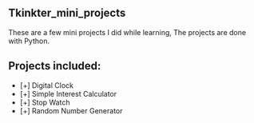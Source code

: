 ## Tkinkter_mini_projects

These are a few mini projects I did while learning, The projects are done with Python.

## Projects included:

- [+] Digital Clock
- [+] Simple Interest Calculator
- [+] Stop Watch
- [+] Random Number Generator
